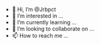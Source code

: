 - 👋 Hi, I’m @Jrbpct
- 👀 I’m interested in ...
- 🌱 I’m currently learning ...
- 💞️ I’m looking to collaborate on ...
- 📫 How to reach me ...

<!---
Jrbpct/Jrbpct is a ✨ special ✨ repository because its `README.md` (this file) appears on your GitHub profile.
You can click the Preview link to take a look at your changes.
--->
